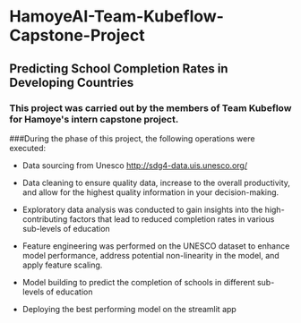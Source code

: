 # HamoyeAI-Team-Kubeflow-Capstone-Project
## Predicting School Completion Rates in Developing Countries

### This project was carried out by the members of Team Kubeflow for Hamoye's intern capstone project.

###During the phase of this project, the following operations were executed:

+ Data sourcing from Unesco http://sdg4-data.uis.unesco.org/
  
+ Data cleaning to ensure quality data, increase to the  overall productivity, and allow for the highest quality information in your decision-making.

+ Exploratory data analysis was conducted to gain insights into the high-contributing factors that lead to reduced completion rates in various sub-levels of education

+ Feature engineering was performed on the UNESCO dataset to enhance model performance, address potential non-linearity in the model, and apply feature scaling.

+ Model building to predict the completion of schools in different sub-levels of education

+ Deploying the best performing model on the streamlit app  
